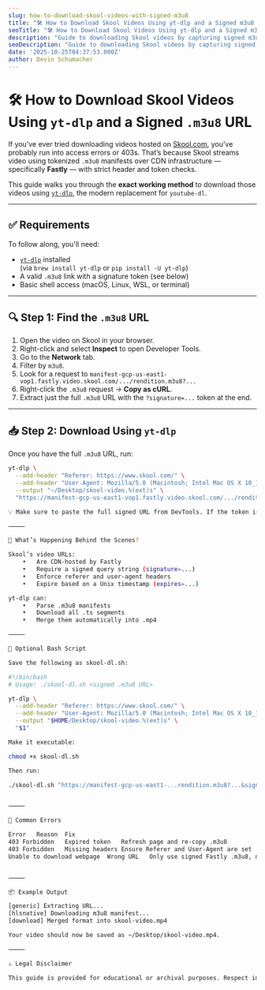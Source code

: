 ```yaml
---
slug: how-to-download-skool-videos-with-signed-m3u8
title: "🛠️ How to Download Skool Videos Using yt-dlp and a Signed m3u8 URL"
seoTitle: "🛠️ How to Download Skool Videos Using yt-dlp and a Signed m3u8 URL"
description: "Guide to downloading Skool videos by capturing signed m3u8 manifests and running yt-dlp with required headers and scripts."
seoDescription: "Guide to downloading Skool videos by capturing signed m3u8 manifests and running yt-dlp with required headers and scripts."
date: '2025-10-25T04:37:53.000Z'
author: Devin Schumacher
---
```


# 🛠️ How to Download Skool Videos Using `yt-dlp` and a Signed `.m3u8` URL

If you’ve ever tried downloading videos hosted on [Skool.com](https://www.skool.com), you’ve probably run into access errors or 403s. That’s because Skool streams video using tokenized `.m3u8` manifests over CDN infrastructure — specifically **Fastly** — with strict header and token checks.

This guide walks you through the **exact working method** to download those videos using [`yt-dlp`](https://github.com/yt-dlp/yt-dlp), the modern replacement for `youtube-dl`.

---

## ✅ Requirements

To follow along, you'll need:

- [`yt-dlp`](https://github.com/yt-dlp/yt-dlp) installed  
  (via `brew install yt-dlp` or `pip install -U yt-dlp`)
- A valid `.m3u8` link with a signature token (see below)
- Basic shell access (macOS, Linux, WSL, or terminal)

---

## 🔍 Step 1: Find the `.m3u8` URL

1. Open the video on Skool in your browser.
2. Right-click and select **Inspect** to open Developer Tools.
3. Go to the **Network** tab.
4. Filter by `m3u8`.
5. Look for a request to `manifest-gcp-us-east1-vop1.fastly.video.skool.com/.../rendition.m3u8?...`
6. Right-click the `.m3u8` request → **Copy as cURL**.
7. Extract just the full `.m3u8` URL with the `?signature=...` token at the end.

---

## 📥 Step 2: Download Using `yt-dlp`

Once you have the full `.m3u8` URL, run:

```bash
yt-dlp \
  --add-header "Referer: https://www.skool.com/" \
  --add-header "User-Agent: Mozilla/5.0 (Macintosh; Intel Mac OS X 10_15_7) AppleWebKit/537.36 (KHTML, like Gecko) Chrome/117.0.0.0 Safari/537.36" \
  --output "~/Desktop/skool-video.%(ext)s" \
  "https://manifest-gcp-us-east1-vop1.fastly.video.skool.com/.../rendition.m3u8?cdn=...&signature=..."

💡 Make sure to paste the full signed URL from DevTools. If the token is expired (expires=...), refresh the page and grab a new one.

⸻

📄 What’s Happening Behind the Scenes?

Skool’s video URLs:
	•	Are CDN-hosted by Fastly
	•	Require a signed query string (signature=...)
	•	Enforce referer and user-agent headers
	•	Expire based on a Unix timestamp (expires=...)

yt-dlp can:
	•	Parse .m3u8 manifests
	•	Download all .ts segments
	•	Merge them automatically into .mp4

⸻

🧪 Optional Bash Script

Save the following as skool-dl.sh:

#!/bin/bash
# Usage: ./skool-dl.sh <signed .m3u8 URL>

yt-dlp \
  --add-header "Referer: https://www.skool.com/" \
  --add-header "User-Agent: Mozilla/5.0 (Macintosh; Intel Mac OS X 10_15_7) AppleWebKit/537.36 (KHTML, like Gecko) Chrome/117.0.0.0 Safari/537.36" \
  --output "$HOME/Desktop/skool-video.%(ext)s" \
  "$1"

Make it executable:

chmod +x skool-dl.sh

Then run:

./skool-dl.sh "https://manifest-gcp-us-east1-...rendition.m3u8?...&signature=..."


⸻

🛑 Common Errors

Error	Reason	Fix
403 Forbidden	Expired token	Refresh page and re-copy .m3u8
403 Forbidden	Missing headers	Ensure Referer and User-Agent are set
Unable to download webpage	Wrong URL	Only use signed Fastly .m3u8, not stream.video.skool.com


⸻

📦 Example Output

[generic] Extracting URL...
[hlsnative] Downloading m3u8 manifest...
[download] Merged format into skool-video.mp4

Your video should now be saved as ~/Desktop/skool-video.mp4.

⸻

⚠️ Legal Disclaimer

This guide is provided for educational or archival purposes. Respect intellectual property rights and platform terms of service. Do not redistribute copyrighted content.
